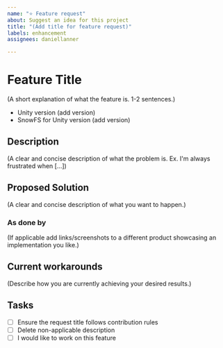 ```yaml
---
name: "⭐ Feature request"
about: Suggest an idea for this project
title: "(Add title for feature request)"
labels: enhancement
assignees: daniellanner

---
```


# Feature Title

(A short explanation of what the feature is. 1-2 sentences.)

- Unity version (add version)
- SnowFS for Unity version (add version)

## Description

(A clear and concise description of what the problem is. Ex. I'm always frustrated when [...])

## Proposed Solution

(A clear and concise description of what you want to happen.)

### As done by

(If applicable add links/screenshots to a different product showcasing an implementation you like.)

## Current workarounds

(Describe how you are currently achieving your desired results.)

## Tasks

- [ ] Ensure the request title follows contribution rules
- [ ] Delete non-applicable description
- [ ] I would like to work on this feature
